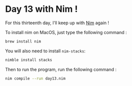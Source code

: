 # Day 13 with Nim !

For this thirteenth day, I'll keep up with [Nim](https://nim-lang.org) again !

To install nim on MacOS, just type the following command :

```sh
brew install nim
```

You will also need to install `nim-stacks`:

```sh
nimble install stacks
```


Then to run the program, run the following command :

```sh
nim compile --run day13.nim
```